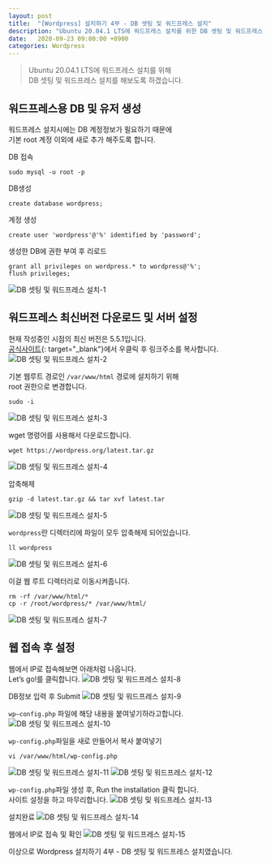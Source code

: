```yaml
---
layout: post
title:  "[Wordpress] 설치하기 4부 - DB 셋팅 및 워드프레스 설치"
description: "Ubuntu 20.04.1 LTS에 워드프레스 설치를 위한 DB 셋팅 및 워드프레스 설치"
date:   2020-09-23 09:00:00 +0900
categories: Wordpress
---
```

>Ubuntu 20.04.1 LTS에 워드프레스 설치를 위해  
>DB 셋팅 및 워드프레스 설치를 해보도록 하겠습니다.

## 워드프레스용 DB 및 유저 생성

워드프레스 설치시에는 DB 계정정보가 필요하기 때문에  
기본 root 계정 이외에 새로 추가 해주도록 합니다.

DB 접속
```
sudo mysql -u root -p
```

DB생성
```
create database wordpress;
```

계정 생성
```
create user 'wordpress'@'%' identified by 'password';
```

생성한 DB에 권한 부여 후 리로드
```
grant all privileges on wordpress.* to wordpress@'%';
flush privileges;
```

![DB 셋팅 및 워드프레스 설치-1](/assets/images/2020-09-23/db-setting-and-wordpress-installation-1.png)

## 워드프레스 최신버전 다운로드 및 서버 설정
현재 작성중인 시점의 최신 버전은 5.5.1입니다.  
[공식사이트](https://wordpress.org/download/){: target="_blank"}에서 우클릭 후 링크주소를 복사합니다.
![DB 셋팅 및 워드프레스 설치-2](/assets/images/2020-09-23/db-setting-and-wordpress-installation-2.png)

기본 웹루트 경로인 `/var/www/html` 경로에 설치하기 위해  
root 권한으로 변경합니다.
```
sudo -i
```
![DB 셋팅 및 워드프레스 설치-3](/assets/images/2020-09-23/db-setting-and-wordpress-installation-3.png)

wget 명령어를 사용해서 다운로드합니다.
```
wget https://wordpress.org/latest.tar.gz
```
![DB 셋팅 및 워드프레스 설치-4](/assets/images/2020-09-23/db-setting-and-wordpress-installation-4.png)


압축해제
```
gzip -d latest.tar.gz && tar xvf latest.tar
```
![DB 셋팅 및 워드프레스 설치-5](/assets/images/2020-09-23/db-setting-and-wordpress-installation-5.png)

`wordpress`란 디렉터리에 파일이 모두 압축해제 되어있습니다.
```
ll wordpress
```
![DB 셋팅 및 워드프레스 설치-6](/assets/images/2020-09-23/db-setting-and-wordpress-installation-6.png)

이걸 웹 루트 디렉터리로 이동시켜줍니다.
```
rm -rf /var/www/html/*
cp -r /root/wordpress/* /var/www/html/
```
![DB 셋팅 및 워드프레스 설치-7](/assets/images/2020-09-23/db-setting-and-wordpress-installation-7.png)

## 웹 접속 후 설정
웹에서 IP로 접속해보면 아래처럼 나옵니다.  
Let’s go!를 클릭합니다.
![DB 셋팅 및 워드프레스 설치-8](/assets/images/2020-09-23/db-setting-and-wordpress-installation-8.png)

 DB정보 입력 후 Submit
![DB 셋팅 및 워드프레스 설치-9](/assets/images/2020-09-23/db-setting-and-wordpress-installation-9.png)

`wp–config.php` 파일에 해당 내용을 붙여넣기하라고합니다.
![DB 셋팅 및 워드프레스 설치-10](/assets/images/2020-09-23/db-setting-and-wordpress-installation-10.png)


`wp-config.php`파일을 새로 만들어서 복사 붙여넣기
```
vi /var/www/html/wp-config.php
```


![DB 셋팅 및 워드프레스 설치-11](/assets/images/2020-09-23/db-setting-and-wordpress-installation-11.png)
![DB 셋팅 및 워드프레스 설치-12](/assets/images/2020-09-23/db-setting-and-wordpress-installation-12.png)

`wp-config.php`파일 생성 후, Run the installation 클릭 합니다.  
사이트 설정을 하고 마무리합니다.
![DB 셋팅 및 워드프레스 설치-13](/assets/images/2020-09-23/db-setting-and-wordpress-installation-13.png)

설치완료
![DB 셋팅 및 워드프레스 설치-14](/assets/images/2020-09-23/db-setting-and-wordpress-installation-14.png)

웹에서 IP로 접속 및 확인
![DB 셋팅 및 워드프레스 설치-15](/assets/images/2020-09-23/db-setting-and-wordpress-installation-15.png)

이상으로 Wordpress 설치하기 4부 - DB 셋팅 및 워드프레스 설치였습니다.
